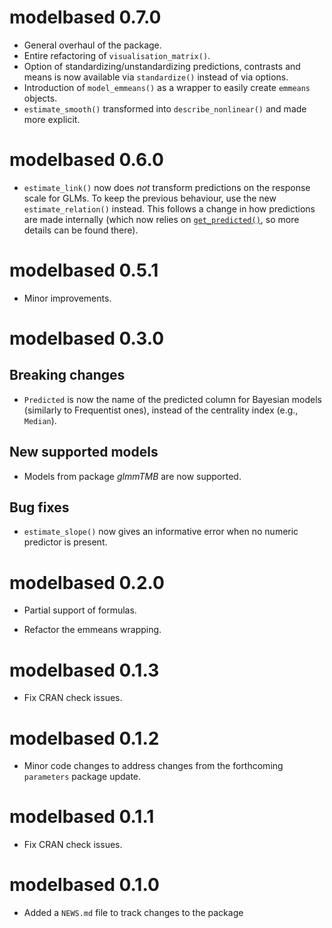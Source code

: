 # modelbased 0.7.0

- General overhaul of the package. 
- Entire refactoring of `visualisation_matrix()`.
- Option of standardizing/unstandardizing predictions, contrasts and means is now available via `standardize()` instead of via options.
- Introduction of `model_emmeans()` as a wrapper to easily create `emmeans` objects.
- `estimate_smooth()` transformed into `describe_nonlinear()` and made more explicit.

# modelbased 0.6.0

- `estimate_link()` now does *not* transform predictions on the response scale for GLMs. To keep the previous behaviour, use the new `estimate_relation()` instead. This follows a change in how predictions are made internally (which now relies on [`get_predicted()`](https://easystats.github.io/insight/reference/get_predicted.html), so more details can be found there).

# modelbased 0.5.1

- Minor improvements.

# modelbased 0.3.0

## Breaking changes

- `Predicted` is now the name of the predicted column for Bayesian models
  (similarly to Frequentist ones), instead of the centrality index (e.g.,
  `Median`).

## New supported models

- Models from package *glmmTMB* are now supported.

## Bug fixes

- `estimate_slope()` now gives an informative error when no numeric predictor is
  present.

# modelbased 0.2.0

- Partial support of formulas.

- Refactor the emmeans wrapping.

# modelbased 0.1.3

- Fix CRAN check issues.

# modelbased 0.1.2

- Minor code changes to address changes from the forthcoming `parameters`
  package update.

# modelbased 0.1.1

- Fix CRAN check issues.

# modelbased 0.1.0

- Added a `NEWS.md` file to track changes to the package

